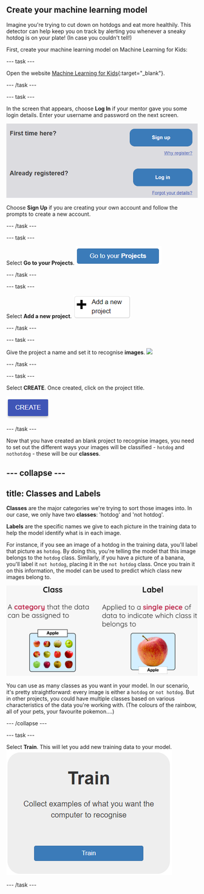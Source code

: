 ## Create your machine learning model

Imagine you're trying to cut down on hotdogs and eat more healthily. This detector can help keep you on track by alerting you whenever a sneaky hotdog is on your plate! (In case you couldn't tell!)

First, create your machine learning model on Machine Learning for Kids:

--- task ---

Open the website [Machine Learning for Kids](https://machinelearningforkids.co.uk/#!/login){:target="_blank"}.

--- /task ---

--- task ---

In the screen that appears, choose **Log In** if your mentor gave you some login details. Enter your username and password on the next screen.

![A picture of the blue log in button](images/singup_login.png)

Choose **Sign Up** if you are creating your own account and follow the prompts to create a new account.

--- /task ---

--- task ---

Select **Go to your Projects**.
![Image of the blue go to your projects button on machine learning for kids](images/go2projects.png)

--- /task ---

--- task ---

Select **Add a new project**.
![Image of a grey button which reads 'Go to your projects'](images/add_new_project.png)

--- /task ---

--- task ---

Give the project a name and set it to recognise **images**.
![](images/name_project.png)

--- /task ---

--- task ---

Select **CREATE**. Once created, click on the project title.

![](images/create_button.png)

--- /task ---


Now that you have created an blank project to recognise images, you need to set out the different ways your images will be classified - `hotdog` and `nothotdog` - these will be our **classes**.

--- collapse ---
---
title: Classes and Labels
---

**Classes** are the major categories we're trying to sort those images into. In our case, we only have two **classes**: 'hotdog' and 'not hotdog'.

**Labels** are the specific names we give to each picture in the training data to help the model identify what is in each image.

For instance, if you see an image of a hotdog in the training data, you'll label that picture as `hotdog`. By doing this, you're telling the model that this image belongs to the `hotdog` class. Similarly, if you have a picture of a banana, you'll label it `not hotdog`, placing it in the `not hotdog` class. Once you train it on this information, the model can be used to predict which class new images belong to.

![An image explaining that a class is a major category images can be sorted into, showing a group of apple pictures in one box, next to an explanation that a label is given to each image to show which class it fits into, with a single apple picture](images/class_vs_label.png)

You can use as many classes as you want in your model. In our scenario, it's pretty straightforward: every image is either a `hotdog` or `not hotdog`. But in other projects, you could have multiple classes based on various characteristics of the data you're working with. (The colours of the rainbow, all of your pets, your favourite pokemon....)

--- /collapse ---


--- task ---

Select **Train**. This will let you add new training data to your model.
![](images/train.png)

--- /task ---
